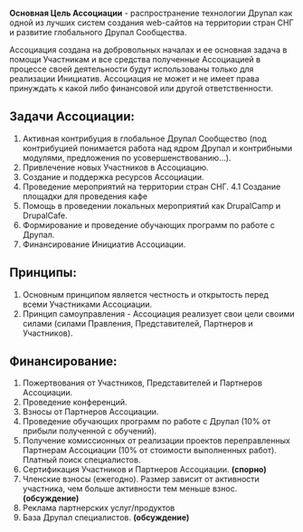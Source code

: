 **Основная Цель Ассоциации** - распространение технологии Друпал как одной из лучших систем создания web-сайтов на территории стран СНГ и развитие глобального Друпал Сообщества.

Ассоциация создана на добровольных началах и ее основная задача в помощи Участникам и все средства полученные Ассоциацией в процессе своей деятельности будут использованы только для реализации Инициатив. Ассоциация не может и не имеет права принуждать к какой либо финансовой или другой ответственности.

## Задачи Ассоциации:
1. Активная контрибуция в глобальное Друпал Сообщество (под контрибуцией понимается работа над ядром Друпал и контрибными модулями, предложения по усовершенствованию...).
2. Привлечение новых Участников в Ассоциацию.
3. Создание и поддержка ресурсов Ассоциации.
4. Проведение мероприятий на территории стран СНГ.
4.1 Создание площадки для проведения кафе
5. Помощь в проведении локальных мероприятий как DrupalCamp и DrupalCafe.
6. Формирование и проведение обучающих программ по работе с Друпал.
7. Финансирование Инициатив Ассоциации.

## Принципы:
1. Основным принципом является честность и открытость перед всеми Участниками Ассоциации. 
2. Принцип самоуправления - Ассоциация реализует свои цели своими силами (силами Правления, Представителей, Партнеров и Участников).

## Финансирование:
1. Пожертвования от Участников, Представителей и Партнеров Ассоциации.
2. Проведение конференций.
3. Взносы от Партнеров Ассоциации.
4. Проведение обучающих программ по работе с Друпал (10% от прибыли полученной с обучений).
5. Получение комиссионных от реализации проектов переправленных Партнерам Ассоциации (10% от стоимости выполненных работ). Платный поиск специалистов.
6. Сертификация Участников и Партнеров Ассоциации. **(спорно)**
7. Членские взносы (ежегодно). Размер зависит от активности участника, чем больше активности тем меньше взнос. **(обсуждение)**
8. Реклама партнерских услуг/продуктов
9. База Друпал специалистов. **(обсуждение)**

